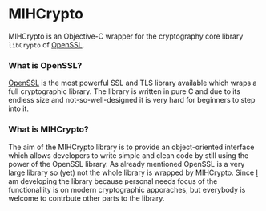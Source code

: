 MIHCrypto
=========

MIHCrypto is an Objective-C wrapper for the cryptography core library `libCrypto` of [OpenSSL](https://www.openssl.org/).


### What is OpenSSL?

[OpenSSL](https://www.openssl.org/) is the most powerful SSL and TLS library available which wraps a full cryptographic library. The library is written in pure C and due to its endless size and not-so-well-designed it is very hard for beginners to step into it.


### What is MIHCrypto?

The aim of the MIHCrypto library is to provide an object-oriented interface which allows developers to write simple and clean code by still using the power of the OpenSSL library. As already mentioned OpenSSL is a very large library so (yet) not the whole library is wrapped by MIHCrypto. Since [I](http://www.michaelhohl.net/) am developing the library because personal needs focus of the functionallity is on modern cryptographic apporaches, but everybody is welcome to contrbute other parts to the library.
